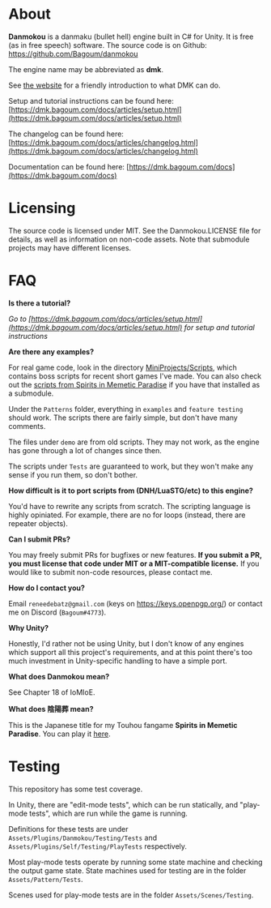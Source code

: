 # About

**Danmokou** is a danmaku (bullet hell) engine built in C# for Unity. It is free (as in free speech) software. The source code is on Github: https://github.com/Bagoum/danmokou

The engine name may be abbreviated as **dmk**.

See [the website](https://dmk.bagoum.com/) for a friendly introduction to what DMK can do.

Setup and tutorial instructions can be found here: [https://dmk.bagoum.com/docs/articles/setup.html](https://dmk.bagoum.com/docs/articles/setup.html)

The changelog can be found here: [https://dmk.bagoum.com/docs/articles/changelog.html](https://dmk.bagoum.com/docs/articles/changelog.html)

Documentation can be found here: [https://dmk.bagoum.com/docs](https://dmk.bagoum.com/docs)

# Licensing

The source code is licensed under MIT. See the Danmokou.LICENSE file for details, as well as information on non-code assets. Note that submodule projects may have different licenses.

# FAQ

**Is there a tutorial?**

*Go to [https://dmk.bagoum.com/docs/articles/setup.html](https://dmk.bagoum.com/docs/articles/setup.html) for setup and tutorial instructions*

**Are there any examples?**

For real game code, look in the directory [MiniProjects/Scripts](https://github.com/Bagoum/danmokou/tree/master/Assets/Danmokou/MiniProjects/Scripts), which contains boss scripts for recent short games I've made. You can also check out the [scripts from Spirits in Memetic Paradise](https://github.com/Bagoum/danmokou-simp/tree/master/Scripts) if you have that installed as a submodule.

Under the `Patterns` folder, everything in `examples` and `feature testing` should work. The scripts there are fairly simple, but don't have many comments.

The files under `demo` are from old scripts. They may not work, as the engine has gone through a lot of changes since then. 

The scripts under `Tests` are guaranteed to work, but they won't make any sense if you run them, so don't bother.

**How difficult is it to port scripts from (DNH/LuaSTG/etc) to this engine?**

You'd have to rewrite any scripts from scratch. The scripting language is highly opiniated. For example, there are no for loops (instead, there are repeater objects). 

**Can I submit PRs?**

You may freely submit PRs for bugfixes or new features. **If you submit a PR, you must license that code under MIT or a MIT-compatible license.** If you would like to submit non-code resources, please contact me.

**How do I contact you?**

Email `reneedebatz@gmail.com` (keys on https://keys.openpgp.org/) or contact me on Discord (`Bagoum#4773`).

**Why Unity?**

Honestly, I'd rather not be using Unity, but I don't know of any engines which support all this project's requirements, and at this point there's too much investment in Unity-specific handling to have a simple port.

**What does Danmokou mean?**

See Chapter 18 of IoMIoE. 

**What does 陰陽葬 mean?**

This is the Japanese title for my Touhou fangame **Spirits in Memetic Paradise**. You can play it [here](https://bagoum.itch.io/spirits-in-memetic-paradise).

# Testing

This repository has some test coverage.

In Unity, there are "edit-mode tests", which can be run statically, and "play-mode tests", which are run while the game is running. 

Definitions for these tests are under `Assets/Plugins/Danmokou/Testing/Tests` and `Assets/Plugins/Self/Testing/PlayTests` respectively.

Most play-mode tests operate by running some state machine and checking the output game state. State machines used for testing are in the folder `Assets/Pattern/Tests`. 

Scenes used for play-mode tests are in the folder `Assets/Scenes/Testing`.

